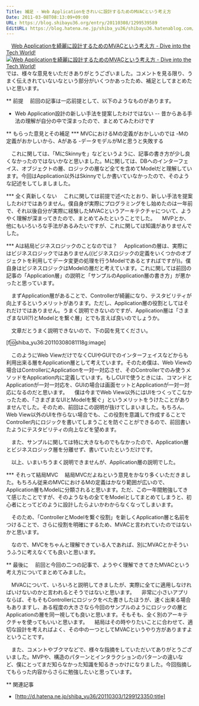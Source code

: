 ```yaml
---
Title: 補足 - Web Applicationをきれいに設計するためのMVACという考え方
Date: 2011-03-08T08:13:09+09:00
URL: https://blog.shibayu36.org/entry/20110308/1299539589
EditURL: https://blog.hatena.ne.jp/shiba_yu36/shibayu36.hatenablog.com/atom/entry/12704591929888039005
---
```



　<span class="hatena-bookmark-title"><a href="http://d.hatena.ne.jp/shiba_yu36/20110303/1299123350">Web Applicationを綺麗に設計するためのMVACという考え方 - Dive into the Tech World!</a></span> <span class="hatena-bookmark-users"><a href="http://b.hatena.ne.jp/entry/d.hatena.ne.jp/shiba_yu36/20110303/1299123350"><img src="http://b.hatena.ne.jp/entry/image/http://d.hatena.ne.jp/shiba_yu36/20110303/1299123350" alt="Web Applicationを綺麗に設計するためのMVACという考え方 - Dive into the Tech World!" title="Web Applicationを綺麗に設計するためのMVACという考え方 - Dive into the Tech World!"></a></span>では、様々な意見をいただきありがとうございました。コメントを見る限り、うまく伝えきれていないなという部分がいくつかあったため、補足としてまとめたいと思います。


** 前提
　前回の記事は一応前提として、以下のようなものがあります。
- Web Application設計の新しい手法を提案したわけではない
-- 昔からある手法の理解が自分の中で深まったので、まとめてみたわけです


** もらった意見とその補足
*** MVCにおけるMの定義がおかしいのでは
-Mの定義がおかしいから、Aがある
-データモデルがMと思うと失敗する

　これに関しては、「MにSkinnyを」などというように、記事の書き方が少し良くなかったのではないかなと思いました。Mに関しては、DBへのインターフェイス、オブジェクトの層、ロジックの層など全てを含めてModelだと理解しています。今回はApplication以外はSkinnyでしか書いていなかったので、そのような記述をしてしましました。


*** 全く真新しくない
　これに関しては前提で述べたとおり、新しい手法を提案したわけではありません。僕自身が実際にプログラミングをし始めたのは一年前で、それ以後自分が実際に経験したMVACというアーキテクチャについて、ようやく理解が深まってきたので、まとめてみたということでした。
　MVPとか、他にもいろいろな手法があるみたいですが、これに関しては知識がありませんでした。


*** Aは結局ビジネスロジックのことなのでは？
　Applicationの層は、実際にはビジネスロジックではありません((ビジネスロジックの定義をいくつかのオブジェクトを利用してデータ変更の処理を行うModelであるとすればですが))。僕自身はビジネスロジックはModelの層だと考えています。これに関しては前回の記事の「Application層」の説明と「サンプルのApplication層の書き方」が悪かったと思っています。

　まずApplication層があることで、Controllerが綺麗になり、テスタビリティが向上するというメリットがあります。ただし、Application層の役割としてはそれだけではありません。うまく説明できないのですが、Application層は「さまざまなUI(?)とModelとを繋ぐ層」とでも言えば良いのでしょうか。

　文章だとうまく説明できないので、下の図を見てください。

[f:id:shiba_yu36:20110308081118g:image]

　このようにWeb ViewだけでなくCUIやGUIでのインターフェイスなどからも利用出来る層をApplication層として考えています。そのため僕は、Web Viewの場合はControllerにApplicationを一対一対応させ、そのControllerでのみ使うメソッドをApplication内に定義しています。もしCUIで使うときには、コマンドとApplicationが一対一対応を、GUIの場合は画面セットとApplicationが一対一対応になるのだと思います。
　僕は今までWeb View以外にはUIをつくってこなかったため、「さまざまなUIとModelを繋ぐ」というメリットをうけたことがありませんでした。そのため、前回はこの説明が抜けてしまいました。もちろん、Web View以外のUIを作らない場合でも、この役割を意識して作成することでController内にロジックを書いてしまうことを防ぐことができるので、前回書いたようにテスタビリティの向上などを望めます。

　また、サンプルに関しては特に大きなものでもなかったので、Application層とビジネスロジック層を分離せず、書いていたというだけです。

　以上、いまいちうまく説明できませんが、Application層の説明でした。


*** それって結局MVC
　結局MVCだよねという意見をかなり多くいただきました。もちろん従来のMVCにおけるMの定義はかなり範囲が広いので、Application層もModelに分類されると思います。ただ、この一年間勉強してきて感じたことですが、そのようなもの全てをModelとしてまとめてしまうと、初心者にとってどのように設計したらよいかわからなくなってしまいます。

　そのため、「ControllerとModelを繋ぐ役割」を新しくApplication層と名前をつけることで、さらに役割を明確にするため、MVACと言われていたのではないかと思います。

　なので、MVCをちゃんと理解できている人であれば、別にMVACとかそういうふうに考えなくても良いと思います。


** 最後に
　前回と今回の二つの記事で、ようやく理解できてきたMVACという考え方についてまとめてみました。

　MVACについて、いろいろと説明してきましたが、実際に全てに適用しなければいけないのかと言われるとそうではないと思います。
　非常に小さいアプリならば、そもそもControllerにロジックをべた書きしたほうが、速く出来る場合もありますし、ある程度の大きさなら今回のサンプルのようにロジックの層とApplicationの層を同一視しても良いと思います。そもそも、全く別のアーキテクチャを使ってもいいと思います。
　結局はその時やりたいことに合わせて、適切な設計を考えればよく、その中の一つとしてMVACというやり方がありますよということです。

　また、コメントやブクマなどで、様々な指摘をしていただいてありがとうございました。MVPや、構造のパターンとインタラクションのパターンの違いなど、僕にとってまだ知らなかった知識を知るきっかけになりました。今回指摘してもらった内容からさらに勉強したいと思っています。


** 関連記事
- [http://d.hatena.ne.jp/shiba_yu36/20110303/1299123350:title]
